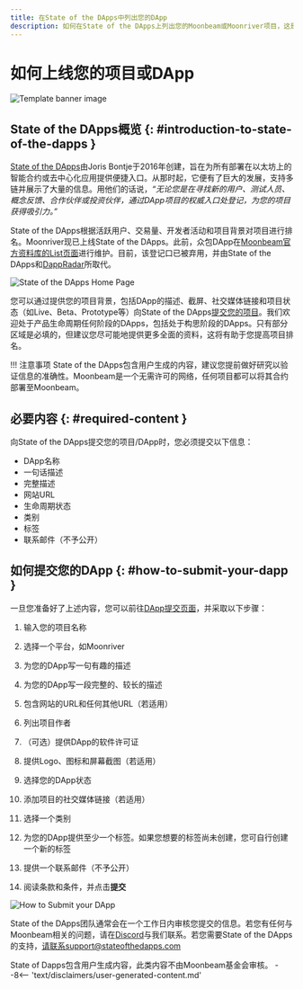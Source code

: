 ```yaml
---
title: 在State of the DApps中列出您的DApp
description: 如何在State of the DApps上列出您的Moonbeam或Moonriver项目，这是一个用于部署到Moonbeam的智能合约和DApps的列表和排名平台。
---
```


# 如何上线您的项目或DApp

![Template banner image](/images/learn/dapps-list/state-of-the-dapps/state-of-the-dapps-banner.png)

## State of the DApps概览 {: #introduction-to-state-of-the-dapps } 

[State of the DApps](https://www.stateofthedapps.com/)由Joris Bontje于2016年创建，旨在为所有部署在以太坊上的智能合约或去中心化应用提供便捷入口。从那时起，它便有了巨大的发展，支持多链并展示了大量的信息。用他们的话说，*“无论您是在寻找新的用户、测试人员、概念反馈、合作伙伴或投资伙伴，通过DApp项目的权威入口处登记，为您的项目获得吸引力。”*

State of the DApps根据活跃用户、交易量、开发者活动和项目背景对项目进行排名。Moonriver现已上线State of the DApps。此前，众包DApp在[Moonbeam官方资料库的List页面](/learn/dapps-list/)进行维护。目前，该登记口已被弃用，并由State of the DApps和[DappRadar](/learn/dapps-list/dapp-radar/)所取代。

![State of the DApps Home Page](/images/learn/dapps-list/state-of-the-dapps/state-of-the-dapps-1.png)

您可以通过提供您的项目背景，包括DApp的描述、截屏、社交媒体链接和项目状态（如Live、Beta、Prototype等）向State of the DApps[提交您的项目](https://www.stateofthedapps.com/dapps/submit/new)。我们欢迎处于产品生命周期任何阶段的DApps，包括处于构思阶段的DApps。只有部分区域是必填的，但建议您尽可能地提供更多全面的资料，这将有助于您提高项目排名。

!!! 注意事项
    State of the DApps包含用户生成的内容，建议您提前做好研究以验证信息的准确性。Moonbeam是一个无需许可的网络，任何项目都可以将其合约部署至Moonbeam。

## 必要内容 {: #required-content }

向State of the DApps提交您的项目/DApp时，您必须提交以下信息：

 - DApp名称
 - 一句话描述
 - 完整描述
 - 网站URL
 - 生命周期状态
 - 类别
 - 标签
 - 联系邮件（不予公开）

## 如何提交您的DApp {: #how-to-submit-your-dapp }

一旦您准备好了上述内容，您可以前往[DApp提交页面](https://www.stateofthedapps.com/dapps/submit/new)，并采取以下步骤：

 1. 输入您的项目名称

 2. 选择一个平台，如Moonriver

 3. 为您的DApp写一句有趣的描述

 4. 为您的DApp写一段完整的、较长的描述

 5. 包含网站的URL和任何其他URL（若适用）

 6. 列出项目作者

 7. （可选）提供DApp的软件许可证

 8. 提供Logo、图标和屏幕截图（若适用）

 9. 选择您的DApp状态

 10. 添加项目的社交媒体链接（若适用）

 11. 选择一个类别

 12. 为您的DApp提供至少一个标签。如果您想要的标签尚未创建，您可自行创建一个新的标签

 13. 提供一个联系邮件（不予公开）

  14. 阅读条款和条件，并点击**提交**

![How to Submit your DApp](/images/learn/dapps-list/state-of-the-dapps/state-of-the-dapps-2.png)

State of the DApps团队通常会在一个工作日内审核您提交的信息。若您有任何与Moonbeam相关的问题，请在[Discord](https://discord.gg/moonbeam)与我们联系。若您需要State of the DApps的支持，请联系support@stateofthedapps.com

<div class="page-disclaimer">
  State of Dapps包含用户生成内容，此类内容不由Moonbeam基金会审核。
  --8<-- 'text/disclaimers/user-generated-content.md'
</div>